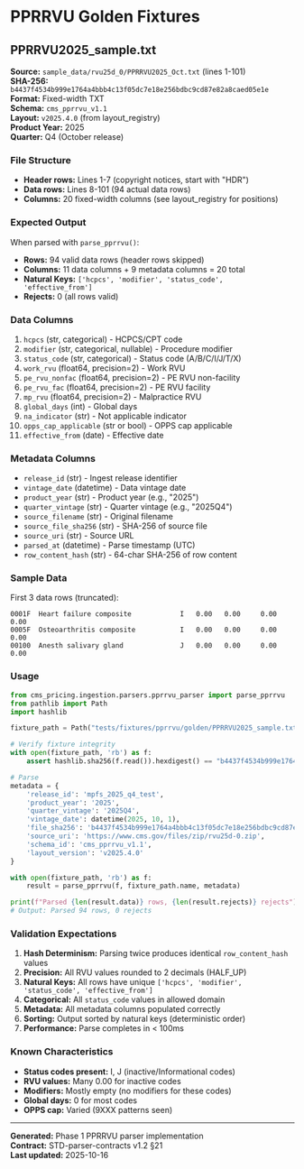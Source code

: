 # PPRRVU Golden Fixtures

## PPRRVU2025_sample.txt

**Source:** `sample_data/rvu25d_0/PPRRVU2025_Oct.txt` (lines 1-101)  
**SHA-256:** `b4437f4534b999e1764a4bbb4c13f05dc7e18e256bdbc9cd87e82a8caed05e1e`  
**Format:** Fixed-width TXT  
**Schema:** `cms_pprrvu_v1.1`  
**Layout:** `v2025.4.0` (from layout_registry)  
**Product Year:** 2025  
**Quarter:** Q4 (October release)  

### File Structure

- **Header rows:** Lines 1-7 (copyright notices, start with "HDR")
- **Data rows:** Lines 8-101 (94 actual data rows)
- **Columns:** 20 fixed-width columns (see layout_registry for positions)

### Expected Output

When parsed with `parse_pprrvu()`:

- **Rows:** 94 valid data rows (header rows skipped)
- **Columns:** 11 data columns + 9 metadata columns = 20 total
- **Natural Keys:** `['hcpcs', 'modifier', 'status_code', 'effective_from']`
- **Rejects:** 0 (all rows valid)

### Data Columns

1. `hcpcs` (str, categorical) - HCPCS/CPT code
2. `modifier` (str, categorical, nullable) - Procedure modifier
3. `status_code` (str, categorical) - Status code (A/B/C/I/J/T/X)
4. `work_rvu` (float64, precision=2) - Work RVU
5. `pe_rvu_nonfac` (float64, precision=2) - PE RVU non-facility
6. `pe_rvu_fac` (float64, precision=2) - PE RVU facility
7. `mp_rvu` (float64, precision=2) - Malpractice RVU
8. `global_days` (int) - Global days
9. `na_indicator` (str) - Not applicable indicator
10. `opps_cap_applicable` (str or bool) - OPPS cap applicable
11. `effective_from` (date) - Effective date

### Metadata Columns

- `release_id` (str) - Ingest release identifier
- `vintage_date` (datetime) - Data vintage date
- `product_year` (str) - Product year (e.g., "2025")
- `quarter_vintage` (str) - Quarter vintage (e.g., "2025Q4")
- `source_filename` (str) - Original filename
- `source_file_sha256` (str) - SHA-256 of source file
- `source_uri` (str) - Source URL
- `parsed_at` (datetime) - Parse timestamp (UTC)
- `row_content_hash` (str) - 64-char SHA-256 of row content

### Sample Data

First 3 data rows (truncated):

```
0001F  Heart failure composite            I   0.00   0.00     0.00    0.00
0005F  Osteoarthritis composite           I   0.00   0.00     0.00    0.00
00100  Anesth salivary gland              J   0.00   0.00     0.00    0.00
```

### Usage

```python
from cms_pricing.ingestion.parsers.pprrvu_parser import parse_pprrvu
from pathlib import Path
import hashlib

fixture_path = Path("tests/fixtures/pprrvu/golden/PPRRVU2025_sample.txt")

# Verify fixture integrity
with open(fixture_path, 'rb') as f:
    assert hashlib.sha256(f.read()).hexdigest() == "b4437f4534b999e1764a4bbb4c13f05dc7e18e256bdbc9cd87e82a8caed05e1e"

# Parse
metadata = {
    'release_id': 'mpfs_2025_q4_test',
    'product_year': '2025',
    'quarter_vintage': '2025Q4',
    'vintage_date': datetime(2025, 10, 1),
    'file_sha256': 'b4437f4534b999e1764a4bbb4c13f05dc7e18e256bdbc9cd87e82a8caed05e1e',
    'source_uri': 'https://www.cms.gov/files/zip/rvu25d-0.zip',
    'schema_id': 'cms_pprrvu_v1.1',
    'layout_version': 'v2025.4.0'
}

with open(fixture_path, 'rb') as f:
    result = parse_pprrvu(f, fixture_path.name, metadata)

print(f"Parsed {len(result.data)} rows, {len(result.rejects)} rejects")
# Output: Parsed 94 rows, 0 rejects
```

### Validation Expectations

1. **Hash Determinism:** Parsing twice produces identical `row_content_hash` values
2. **Precision:** All RVU values rounded to 2 decimals (HALF_UP)
3. **Natural Keys:** All rows have unique `['hcpcs', 'modifier', 'status_code', 'effective_from']`
4. **Categorical:** All `status_code` values in allowed domain
5. **Metadata:** All metadata columns populated correctly
6. **Sorting:** Output sorted by natural keys (deterministic order)
7. **Performance:** Parse completes in < 100ms

### Known Characteristics

- **Status codes present:** I, J (inactive/Informational codes)
- **RVU values:** Many 0.00 for inactive codes
- **Modifiers:** Mostly empty (no modifiers for these codes)
- **Global days:** 0 for most codes
- **OPPS cap:** Varied (9XXX patterns seen)

---

**Generated:** Phase 1 PPRRVU parser implementation  
**Contract:** STD-parser-contracts v1.2 §21  
**Last updated:** 2025-10-16

